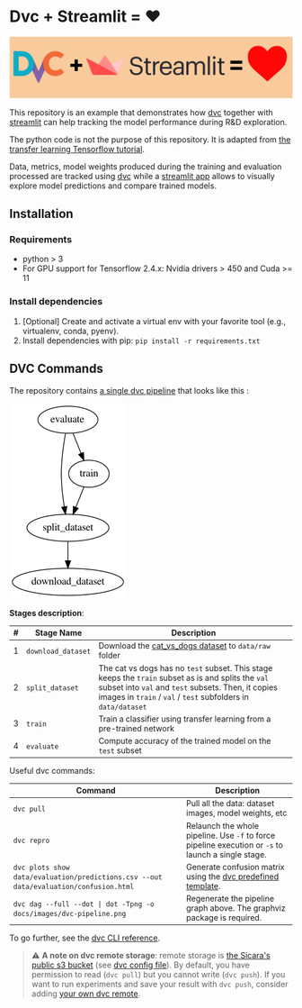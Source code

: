 Dvc + Streamlit = ❤️
===

![DVC + Streamlit = Love](./docs/images/dvc_streamlit_header.png)

This repository is an example that demonstrates how [dvc](https://dvc.org/)
together with [streamlit](https://streamlit.io/) can help tracking the model
performance during R&D exploration.

The python code is not the purpose of this repository.
It is adapted from [the transfer learning Tensorflow tutorial](https://www.tensorflow.org/tutorials/images/transfer_learning).

Data, metrics, model weights produced during the training and evaluation processed
are tracked using [dvc](https://dvc.org/)
while a [streamlit app](https://streamlit.io/) allows to visually explore model
predictions and compare trained models.

## Installation

### Requirements

- python > 3
- For GPU support for Tensorflow 2.4.x: Nvidia drivers > 450 and Cuda >= 11

### Install dependencies

1. [Optional] Create and activate a virtual env with your favorite tool
   (e.g., virtualenv, conda, pyenv).
2. Install dependencies with pip: `pip install -r requirements.txt`

## DVC Commands

The repository contains [a single dvc pipeline](./dvc.yaml) that looks like this :

![Dcv pipeline](./docs/images/dvc-pipeline.png)

**Stages description**:

| # | Stage Name         | Description |
|---|--------------------|-------------|
| 1 | `download_dataset` | Download the [cat_vs_dogs dataset](https://www.tensorflow.org/datasets/catalog/cats_vs_dogs) to `data/raw` folder |
| 2 | `split_dataset`    | The cat vs dogs has no `test` subset. This stage keeps the `train` subset as is and splits the `val` subset into `val` and `test` subsets. Then, it copies images in `train` / `val` / `test` subfolders in `data/dataset` |
| 3 | `train`            | Train a classifier using transfer learning from a pre-trained network |
| 4 | `evaluate`         | Compute accuracy of the trained model on the `test` subset |

Useful dvc commands:

| Command     | Description |
|-------------|-------------|
| `dvc pull`  | Pull all the data: dataset images, model weights, etc |
| `dvc repro` | Relaunch the whole pipeline. Use `-f` to force pipeline execution or `-s` to launch a single stage. |
| `dvc plots show data/evaluation/predictions.csv --out data/evaluation/confusion.html` | Generate confusion matrix using the [dvc predefined template](.dvc/plots/confusion.json).|
| `dvc dag --full --dot \| dot -Tpng -o docs/images/dvc-pipeline.png` | Regenerate the pipeline graph above. The graphviz package is required. |

To go further, see the [dvc CLI reference](https://dvc.org/doc/command-reference).

> ⚠️ **A note on dvc remote storage**:
> remote storage is [the Sicara's public s3 bucket](s3://public-sicara/dvc-remotes/dvc-streamlit-example)
> (see [dvc config file](./.dvc/config)).
> By default, you have permission to read (`dvc pull`) but you cannot write (`dvc push`).
> If you want to run experiments and save your result with `dvc push`,
> consider adding [your own dvc remote](https://dvc.org/doc/command-reference/remote/add).
